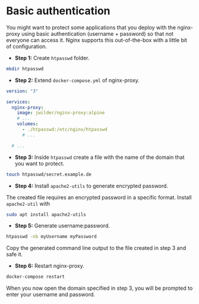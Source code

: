 # Basic authentication

You might want to protect some applications that you deploy with the nginx-proxy using basic authentication (username + password) so that not everyone can access it. Nginx supports this out-of-the-box with a little bit of configuration.

- **Step 1:** Create `htpasswd` folder.

```bash
mkdir htpasswd
```

- **Step 2:** Extend `docker-compose.yml` of nginx-proxy.

```yaml
version: "3"

services:
  nginx-proxy:
    image: jwilder/nginx-proxy:alpine
    # ...
    volumes:
      - ./htpasswd:/etc/nginx/htpasswd
      # ...

  # ...
```

- **Step 3:** Inside `htpasswd` create a file with the name of the domain that you want to protect.

```bash
touch htpasswd/secret.example.de
```

- **Step 4:** Install `apache2-utils` to generate encrypted password.

The created file requires an encrypted password in a specific format. Install `apache2-util` with

```bash
sudo apt install apache2-utils
```

- **Step 5:** Generate username:password.

```bash
htpasswd -nb myUsername myPassword
```

Copy the generated command line output to the file created in step 3 and safe it.

- **Step 6:** Restart nginx-proxy.

```bash
docker-compose restart
```

When you now open the domain specified in step 3, you will be prompted to enter your username and password.

